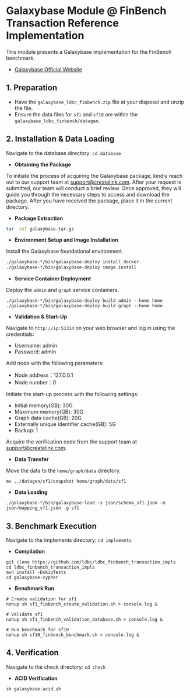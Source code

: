 # Galaxybase Module @ FinBench Transaction Reference Implementation

This module presents a Galaxybase implementation for the FinBench benchmark.

- [Galaxybase Official Website](https://www.galaxybase.com/)

## 1. Preparation

- Have the `galaxybase_ldbc_finbench.zip` file at your disposal and unzip the file.
- Ensure the data files for `sf1` and `sf10` are within the `galaxybase_ldbc_finbench/datagen`.

## 2. Installation & Data Loading

Navigate to the database directory: `cd database`

- **Obtaining the Package**

To initiate the process of acquiring the Galaxybase package, kindly reach out to our support team at support@createlink.com. After your request is submitted, our team will conduct a brief review. Once approved, they will guide you through the necessary steps to access and download the package. After you have received the package, place it in the current directory.

- **Package Extraction**

```bash
tar -zxf galaxybase.tar.gz
```

- **Environment Setup and Image Installation**

Install the Galaxybase foundational environment.

```bash
./galaxybase-*/bin/galaxybase-deploy install docker
./galaxybase-*/bin/galaxybase-deploy image install
```

- **Service Container Deployment**

Deploy the `admin` and `graph` service containers.

```shell
./galaxybase-*/bin/galaxybase-deploy build admin --home home
./galaxybase-*/bin/galaxybase-deploy build graph --home home
```

- **Validation & Start-Up**

Navigate to `http://ip:51314` on your web browser and log in using the credentials:

- Username: admin
- Password: admin

Add node with the following parameters:

- Node address：127.0.0.1
- Node number：0

Initiate the start-up process with the following settings:

- Initial memory(GB): 30G
- Maximum memory(GB): 30G
- Graph data cache(GB): 20G
- Externally unique identifier cache(GB): 5G
- Backup: 1

Acquire the verification code from the support team at support@createlink.com.

- **Data Transfer**

Move the data to the `home/graph/data` directory.

```shell
mv ../datagen/sf1/snapshot home/graph/data/sf1
```

- **Data Loading**

```shell
./galaxybase-*/bin/galaxybase-load -s json/schema_sf1.json -m json/mapping_sf1.json -g sf1
```

## 3. Benchmark Execution

Navigate to the implements directory: `cd implements`

- **Compilation**

```shell
git clone https://github.com/ldbc/ldbc_finbench_transaction_impls 
cd ldbc_finbench_transaction_impls
mvn install -DskipTests
cd galaxybase-cypher
```

- **Benchmark Run**

```shell
# Create validation for sf1
nohup sh sf1_finbench_create_validation.sh > console.log &

# Validate sf1
nohup sh sf1_finbench_validation_database.sh > console.log &

# Run benchmark for sf10
nohup sh sf10_finbench_benchmark.sh > console.log &
```

## 4. Verification

Navigate to the check directory: `cd check`

- **ACID Verification**

```shell
sh galaxybase-acid.sh
```
